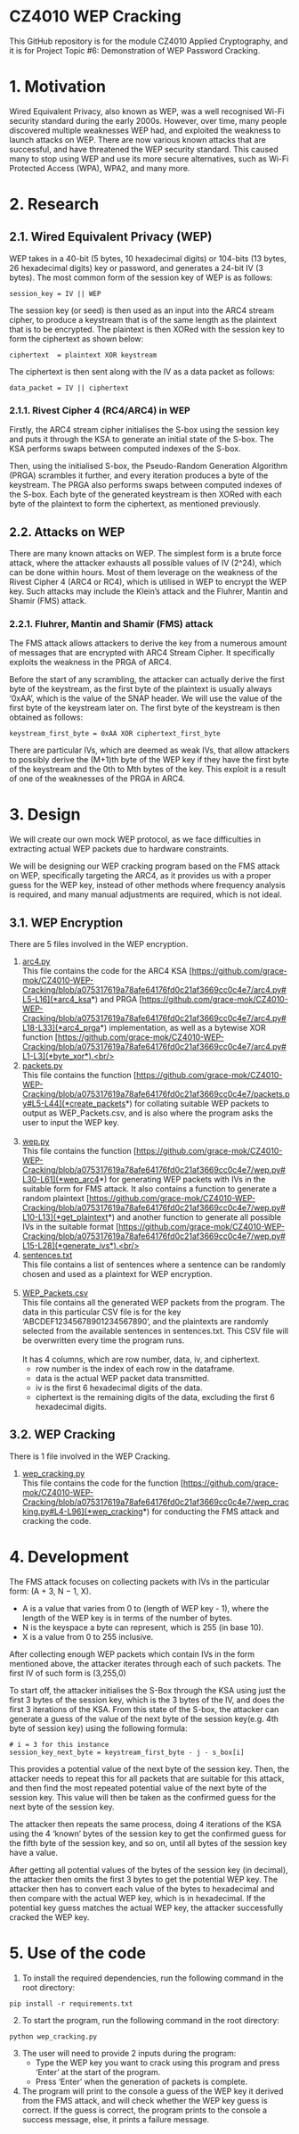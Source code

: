 # CZ4010 WEP Cracking
This GitHub repository is for the module CZ4010 Applied Cryptography, and it is for Project Topic #6: Demonstration of WEP Password Cracking.

# 1. Motivation
Wired Equivalent Privacy, also known as WEP, was a well recognised Wi-Fi security standard during the early 2000s. However, over time, many people discovered multiple weaknesses WEP had, and exploited the weakness to launch attacks on WEP. There are now various known attacks that are successful, and have threatened the WEP security standard. This caused many to stop using WEP and use its more secure alternatives, such as Wi-Fi Protected Access (WPA), WPA2, and many more.

# 2. Research
## 2.1. Wired Equivalent Privacy (WEP)
WEP takes in a 40-bit (5 bytes, 10 hexadecimal digits) or 104-bits (13 bytes, 26 hexadecimal digits) key or password, and generates a 24-bit IV (3 bytes). The most common form of the session key of WEP is as follows:
```
session_key = IV || WEP
```

The session key (or seed) is then used as an input into the ARC4 stream cipher, to produce a keystream that is of the same length as the plaintext that is to be encrypted. The plaintext is then XORed with the session key to form the ciphertext as shown below:
```
ciphertext  = plaintext XOR keystream
```

The ciphertext is then sent along with the IV as a data packet as follows:
```
data_packet = IV || ciphertext
```

### 2.1.1. Rivest Cipher 4 (RC4/ARC4) in WEP
Firstly, the ARC4 stream cipher initialises the S-box using the session key and puts it through the KSA to generate an initial state of the S-box. The KSA performs swaps between computed indexes of the S-box.

Then, using the initialised S-box, the Pseudo-Random Generation Algorithm (PRGA) scrambles it further, and every iteration produces a byte of the keystream. The PRGA also performs swaps between computed indexes of the S-box. Each byte of the generated keystream is then XORed with each byte of the plaintext to form the ciphertext, as mentioned previously.

## 2.2. Attacks on WEP
There are many known attacks on WEP. The simplest form is a brute force attack, where the attacker exhausts all possible values of IV (2^24), which can be done within hours. Most of them leverage on the weakness of the Rivest Cipher 4 (ARC4 or RC4), which is utilised in WEP to encrypt the WEP key. Such attacks may include the Klein’s attack and the Fluhrer, Mantin and Shamir (FMS) attack. 

### 2.2.1. Fluhrer, Mantin and Shamir (FMS) attack
The FMS attack allows attackers to derive the key from a numerous amount of messages that are encrypted with ARC4 Stream Cipher. It specifically exploits the weakness in the PRGA of ARC4.

Before the start of any scrambling, the attacker can actually derive the first byte of the keystream, as the first byte of the plaintext is usually always ‘0xAA’, which is the value of the SNAP header. We will use the value of the first byte of the keystream later on. The first byte of the keystream is then obtained as follows:
```
keystream_first_byte = 0xAA XOR ciphertext_first_byte
```

There are particular IVs, which are deemed as weak IVs, that allow attackers to possibly derive the (M+1)th byte of the WEP key if they have the first byte of the keystream and the 0th to Mth bytes of the key.  This exploit is a result of one of the weaknesses of the PRGA in ARC4.

# 3. Design
We will create our own mock WEP protocol, as we face difficulties in extracting actual WEP packets due to hardware constraints.

We will be designing our WEP cracking program based on the FMS attack on WEP, specifically targeting the ARC4, as it provides us with a proper guess for the WEP key, instead of other methods where frequency analysis is required, and many manual adjustments are required, which is not ideal.

## 3.1. WEP Encryption
There are 5 files involved in the WEP encryption.<br/>
1. [arc4.py](arc4.py)<br/>
This file contains the code for the ARC4 KSA [https://github.com/grace-mok/CZ4010-WEP-Cracking/blob/a075317619a78afe64176fd0c21af3669cc0c4e7/arc4.py#L5-L16](*arc4_ksa*) and PRGA [https://github.com/grace-mok/CZ4010-WEP-Cracking/blob/a075317619a78afe64176fd0c21af3669cc0c4e7/arc4.py#L18-L33](*arc4_prga*) implementation, as well as a bytewise XOR function [https://github.com/grace-mok/CZ4010-WEP-Cracking/blob/a075317619a78afe64176fd0c21af3669cc0c4e7/arc4.py#L1-L3](*byte_xor*).<br/><br/>
2. [packets.py](packets.py)<br/>
This file contains the function [https://github.com/grace-mok/CZ4010-WEP-Cracking/blob/a075317619a78afe64176fd0c21af3669cc0c4e7/packets.py#L5-L44](*create_packets*) for collating suitable WEP packets to output as WEP_Packets.csv, and is also where the program asks the user to input the WEP key.<br/><br/>
3. [wep.py](wep.py)<br/>
This file contains the function [https://github.com/grace-mok/CZ4010-WEP-Cracking/blob/a075317619a78afe64176fd0c21af3669cc0c4e7/wep.py#L30-L61](*wep_arc4*) for generating WEP packets with IVs in the suitable form for FMS attack. It also contains a function to generate a random plaintext [https://github.com/grace-mok/CZ4010-WEP-Cracking/blob/a075317619a78afe64176fd0c21af3669cc0c4e7/wep.py#L10-L13](*get_plaintext*) and another function to generate all possible IVs in the suitable format [https://github.com/grace-mok/CZ4010-WEP-Cracking/blob/a075317619a78afe64176fd0c21af3669cc0c4e7/wep.py#L15-L28](*generate_ivs*).<br/><br/>
4. [sentences.txt](sentences.txt)<br/>
This file contains a list of sentences where a sentence can be randomly chosen and used as a plaintext for WEP encryption.<br/><br/>
5. [WEP_Packets.csv](WEP_Packets.csv)<br/>
This file contains all the generated WEP packets from the program. The data in this particular CSV file is for the key ‘ABCDEF12345678901234567890’, and the plaintexts are randomly selected from the available sentences in sentences.txt. This CSV file will be overwritten every time the program runs.<br/><br/>
It has 4 columns, which are row number, data, iv, and ciphertext.<br/>
    - row number is the index of each row in the dataframe.
    - data is the actual WEP packet data transmitted.
    - iv is the first 6 hexadecimal digits of the data.
    - ciphertext is the remaining digits of the data, excluding the first 6 hexadecimal digits.

## 3.2. WEP Cracking
There is 1 file involved in the WEP Cracking.<br/>
1. [wep_cracking.py](wep_cracking.py)<br/>
This file contains the code for the function [https://github.com/grace-mok/CZ4010-WEP-Cracking/blob/a075317619a78afe64176fd0c21af3669cc0c4e7/wep_cracking.py#L4-L96](*wep_cracking*) for conducting the FMS attack and cracking the code.

# 4. Development
The FMS attack focuses on collecting packets with IVs in the particular form: (A + 3, N − 1, X).
- A is a value that varies from 0 to (length of WEP key - 1), where the length of the WEP key is in terms of the number of bytes.
- N is the keyspace a byte can represent, which is 255 (in base 10).
- X is a value from 0 to 255 inclusive.

After collecting enough WEP packets which contain IVs in the form mentioned above, the attacker iterates through each of such packets. The first IV of such form is (3,255,0)

To start off, the attacker initialises the S-Box through the KSA using just the first 3 bytes of the session key, which is the 3 bytes of the IV, and does the first 3 iterations of the KSA. From this state of the S-box, the attacker can generate a guess of the value of the next byte of the session key(e.g. 4th byte of session key) using the following formula:
```
# i = 3 for this instance
session_key_next_byte = keystream_first_byte - j - s_box[i]
```
This provides a potential value of the next byte of the session key. Then, the attacker needs to repeat this for all packets that are suitable for this attack, and then find the most repeated potential value of the next byte of the session key. This value will then be taken as the confirmed guess for the next byte of the session key.
 
The attacker then repeats the same process, doing 4 iterations of the KSA using the 4 ‘known’ bytes of the session key to get the confirmed guess for the fifth byte of the session key, and so on, until all bytes of the session key have a value.
 
After getting all potential values of the bytes of the session key (in decimal), the attacker then omits the first 3 bytes to get the potential WEP key. The attacker then has to convert each value of the bytes to hexadecimal and then compare with the actual WEP key, which is in hexadecimal. If the potential key guess matches the actual WEP key, the attacker successfully cracked the WEP key.

# 5. Use of the code
1. To install the required dependencies, run the following command in the root directory:
```
pip install -r requirements.txt
```  
2. To start the program, run the following command in the root directory:
```
python wep_cracking.py
```  
3. The user will need to provide 2 inputs during the program:
    - Type the WEP key you want to crack using this program and press ‘Enter’ at the start of the program.
    - Press ‘Enter’ when the generation of packets is complete.  
4. The program will print to the console a guess of the WEP key it derived from the FMS attack, and will check whether the WEP key guess is correct. If the guess is correct, the program prints to the console a success message, else, it prints a failure message.
